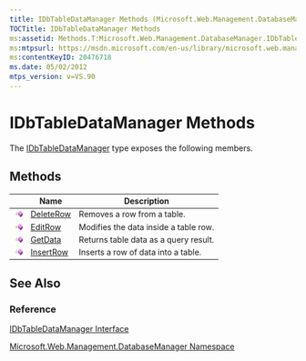 ```yaml
---
title: IDbTableDataManager Methods (Microsoft.Web.Management.DatabaseManager)
TOCTitle: IDbTableDataManager Methods
ms:assetid: Methods.T:Microsoft.Web.Management.DatabaseManager.IDbTableDataManager
ms:mtpsurl: https://msdn.microsoft.com/en-us/library/microsoft.web.management.databasemanager.idbtabledatamanager_methods(v=VS.90)
ms:contentKeyID: 20476718
ms.date: 05/02/2012
mtps_version: v=VS.90
---
```


# IDbTableDataManager Methods

The [IDbTableDataManager](idbtabledatamanager-interface-microsoft-web-management-databasemanager.md) type exposes the following members.

## Methods

||Name|Description|
|--- |--- |--- |
|![Public method](images/Dd566041.pubmethod(en-us,VS.90).gif "Public method")|[DeleteRow](idbtabledatamanager-deleterow-method-microsoft-web-management-databasemanager.md)|Removes a row from a table.|
|![Public method](images/Dd566041.pubmethod(en-us,VS.90).gif "Public method")|[EditRow](idbtabledatamanager-editrow-method-microsoft-web-management-databasemanager.md)|Modifies the data inside a table row.|
|![Public method](images/Dd566041.pubmethod(en-us,VS.90).gif "Public method")|[GetData](idbtabledatamanager-getdata-method-microsoft-web-management-databasemanager.md)|Returns table data as a query result.|
|![Public method](images/Dd566041.pubmethod(en-us,VS.90).gif "Public method")|[InsertRow](idbtabledatamanager-insertrow-method-microsoft-web-management-databasemanager.md)|Inserts a row of data into a table.|

## See Also

### Reference

[IDbTableDataManager Interface](idbtabledatamanager-interface-microsoft-web-management-databasemanager.md)

[Microsoft.Web.Management.DatabaseManager Namespace](microsoft-web-management-databasemanager-namespace.md)

